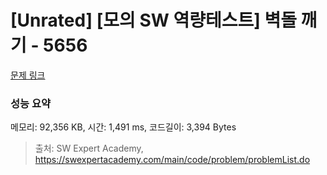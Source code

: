 # [Unrated] [모의 SW 역량테스트] 벽돌 깨기 - 5656 

[문제 링크](https://swexpertacademy.com/main/code/problem/problemDetail.do?contestProbId=AWXRQm6qfL0DFAUo) 

### 성능 요약

메모리: 92,356 KB, 시간: 1,491 ms, 코드길이: 3,394 Bytes



> 출처: SW Expert Academy, https://swexpertacademy.com/main/code/problem/problemList.do